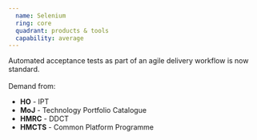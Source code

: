 ```yaml
---
  name: Selenium
  ring: core
  quadrant: products & tools
  capability: average
---
```

Automated acceptance tests as part of an agile delivery workflow is now standard.
<br/><br/>Demand from: <ul><li><strong>HO</strong> - IPT</li><li><strong>MoJ</strong> - Technology Portfolio Catalogue</li><li><strong>HMRC</strong> - DDCT</li><li><strong>HMCTS</strong> - Common Platform Programme</li></ul>
